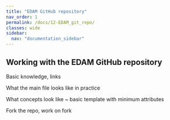```yaml
---
title: "EDAM GitHub repository"
nav_order: 1
permalink: /docs/12-EDAM_git_repo/
classes: wide
sidebar:
  nav: "documentation_sidebar"
---
```


## Working with the EDAM GitHub repository

Basic knowledge, links

What the main file looks like in practice

What concepts look like ~ basic template with minimum attributes

Fork the repo, work on fork
